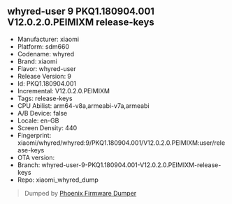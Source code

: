 ## whyred-user 9 PKQ1.180904.001 V12.0.2.0.PEIMIXM release-keys
- Manufacturer: xiaomi
- Platform: sdm660
- Codename: whyred
- Brand: xiaomi
- Flavor: whyred-user
- Release Version: 9
- Id: PKQ1.180904.001
- Incremental: V12.0.2.0.PEIMIXM
- Tags: release-keys
- CPU Abilist: arm64-v8a,armeabi-v7a,armeabi
- A/B Device: false
- Locale: en-GB
- Screen Density: 440
- Fingerprint: xiaomi/whyred/whyred:9/PKQ1.180904.001/V12.0.2.0.PEIMIXM:user/release-keys
- OTA version: 
- Branch: whyred-user-9-PKQ1.180904.001-V12.0.2.0.PEIMIXM-release-keys
- Repo: xiaomi_whyred_dump


>Dumped by [Phoenix Firmware Dumper](https://github.com/DroidDumps/phoenix_firmware_dumper)
